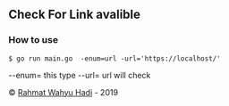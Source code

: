 ##  Check For Link avalible
### How to use

 	$ go run main.go  -enum=url -url='https://localhost/'
	

 	
--enum= this type 
--url= url will check
	
&copy; [Rahmat Wahyu Hadi](https://github.com/wahyuhadi/) - 2019